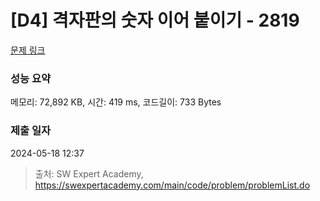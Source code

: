 # [D4] 격자판의 숫자 이어 붙이기 - 2819 

[문제 링크](https://swexpertacademy.com/main/code/problem/problemDetail.do?contestProbId=AV7I5fgqEogDFAXB) 

### 성능 요약

메모리: 72,892 KB, 시간: 419 ms, 코드길이: 733 Bytes

### 제출 일자

2024-05-18 12:37



> 출처: SW Expert Academy, https://swexpertacademy.com/main/code/problem/problemList.do